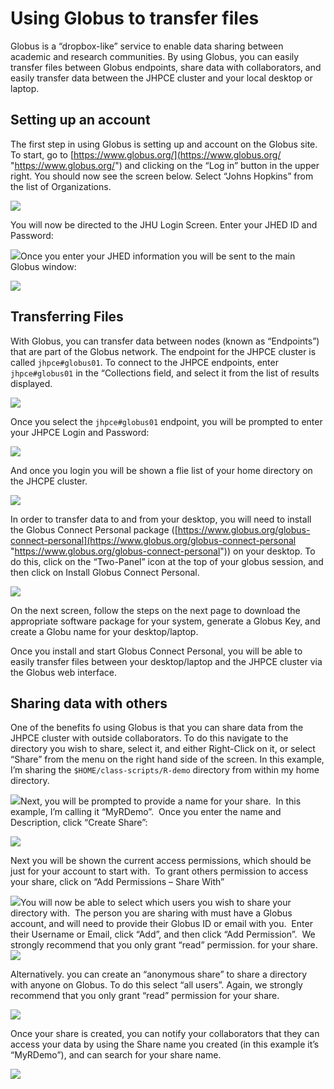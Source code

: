 # Using Globus to transfer files 

Globus is a “dropbox-like” service to enable data sharing between
academic and research communities. By using Globus, you can easily
transfer files between Globus endpoints, share data with
collaborators, and easily transfer data between the JHPCE cluster and
your local desktop or laptop.


## Setting up an account


The first step in using Globus is setting up and account on the Globus
site.  To start, go to
[https://www.globus.org/](https://www.globus.org/
"https://www.globus.org/") and clicking on the “Log in” button in the
upper right. You should now see the screen below. Select “Johns
Hopkins” from the list of Organizations.


[![](https://jhpce.jhu.edu/wp-content/uploads/2019/04/Screen-Shot-2019-04-26-at-12.40.45-PM.png)](https://jhpce.jhu.edu/wp-content/uploads/2019/04/Screen-Shot-2019-04-26-at-12.40.45-PM.png "https://jhpce.jhu.edu/wp-content/uploads/2019/04/Screen-Shot-2019-04-26-at-12.40.45-PM.png")


You will now be directed to the JHU Login Screen. Enter your JHED ID and Password:


[![](https://jhpce.jhu.edu/wp-content/uploads/2019/04/Screen-Shot-2019-04-26-at-12.41.02-PM.png)](https://jhpce.jhu.edu/wp-content/uploads/2019/04/Screen-Shot-2019-04-26-at-12.41.02-PM.png "https://jhpce.jhu.edu/wp-content/uploads/2019/04/Screen-Shot-2019-04-26-at-12.41.02-PM.png")Once you enter your JHED information you will be sent to the main Globus window:


[![](https://jhpce.jhu.edu/wp-content/uploads/2019/04/Screen-Shot-2019-04-26-at-12.41.18-PM.png)](https://jhpce.jhu.edu/wp-content/uploads/2019/04/Screen-Shot-2019-04-26-at-12.41.18-PM.png "https://jhpce.jhu.edu/wp-content/uploads/2019/04/Screen-Shot-2019-04-26-at-12.41.18-PM.png")


## Transferring Files


With Globus, you can transfer data between nodes (known as
“Endpoints”) that are part of the Globus network. The endpoint for
the JHPCE cluster is called `jhpce#globus01`. To connect to the JHPCE
endpoints, enter `jhpce#globus01` in the “Collections field, and
select it from the list of results displayed.


[![](https://jhpce.jhu.edu/wp-content/uploads/2019/04/Screen-Shot-2019-04-26-at-12.42.10-PM.png)](https://jhpce.jhu.edu/wp-content/uploads/2019/04/Screen-Shot-2019-04-26-at-12.42.10-PM.png "https://jhpce.jhu.edu/wp-content/uploads/2019/04/Screen-Shot-2019-04-26-at-12.42.10-PM.png")


Once you select the `jhpce#globus01` endpoint, you will be prompted to enter your JHPCE Login and Password:


[![](https://jhpce.jhu.edu/wp-content/uploads/2019/04/Screen-Shot-2019-04-26-at-12.42.23-PM.png)](https://jhpce.jhu.edu/wp-content/uploads/2019/04/Screen-Shot-2019-04-26-at-12.42.23-PM.png "https://jhpce.jhu.edu/wp-content/uploads/2019/04/Screen-Shot-2019-04-26-at-12.42.23-PM.png")


And once you login you will be shown a flie list of your home directory on the JHCPE cluster.


[![](https://jhpce.jhu.edu/wp-content/uploads/2019/04/Screen-Shot-2019-04-26-at-12.42.51-PM.png)](https://jhpce.jhu.edu/wp-content/uploads/2019/04/Screen-Shot-2019-04-26-at-12.42.51-PM.png "https://jhpce.jhu.edu/wp-content/uploads/2019/04/Screen-Shot-2019-04-26-at-12.42.51-PM.png")


In order to transfer data to and from your desktop, you will need to
install the Globus Connect Personal package
([https://www.globus.org/globus-connect-personal](https://www.globus.org/globus-connect-personal
"https://www.globus.org/globus-connect-personal")) on your desktop.
To do this, click on the “Two-Panel” icon at the top of your globus
session, and then click on Install Globus Connect Personal.


[![](https://jhpce.jhu.edu/wp-content/uploads/2019/04/Screen-Shot-2019-04-26-at-1.29.00-PM.png)](https://jhpce.jhu.edu/wp-content/uploads/2019/04/Screen-Shot-2019-04-26-at-1.29.00-PM.png "https://jhpce.jhu.edu/wp-content/uploads/2019/04/Screen-Shot-2019-04-26-at-1.29.00-PM.png")


On the next screen, follow the steps on the next page to download the
appropriate software package for your system, generate a Globus Key,
and create a Globu name for your desktop/laptop. 


Once you install and start Globus Connect Personal, you will be able
to easily transfer files between your desktop/laptop and the JHPCE
cluster via the Globus web interface.


## Sharing data with others


One of the benefits fo using Globus is that you can share data from
the JHPCE cluster with outside collaborators. To do this navigate to
the directory you wish to share, select it, and either Right-Click on
it, or select “Share” from the menu on the right hand side of the
screen. In this example, I’m sharing the `$HOME/class-scripts/R-demo`
directory from within my home directory.


[![](https://jhpce.jhu.edu/wp-content/uploads/2019/04/Screen-Shot-2019-04-26-at-12.43.53-PM.png)](https://jhpce.jhu.edu/wp-content/uploads/2019/04/Screen-Shot-2019-04-26-at-12.43.53-PM.png "https://jhpce.jhu.edu/wp-content/uploads/2019/04/Screen-Shot-2019-04-26-at-12.43.53-PM.png")Next, you will be prompted to provide a name for your share.  In this example, I’m calling it “MyRDemo”.  Once you enter the name and Description, click “Create Share”:


[![](https://jhpce.jhu.edu/wp-content/uploads/2019/04/Screen-Shot-2019-04-26-at-12.44.29-PM.png)](https://jhpce.jhu.edu/wp-content/uploads/2019/04/Screen-Shot-2019-04-26-at-12.44.29-PM.png "https://jhpce.jhu.edu/wp-content/uploads/2019/04/Screen-Shot-2019-04-26-at-12.44.29-PM.png")


Next you will be shown the current access permissions, which should be
just for your account to start with.  To grant others permission to
access your share, click on “Add Permissions – Share With”


[![](https://jhpce.jhu.edu/wp-content/uploads/2019/04/Screen-Shot-2019-04-26-at-12.46.07-PM.png)](https://jhpce.jhu.edu/wp-content/uploads/2019/04/Screen-Shot-2019-04-26-at-12.46.07-PM.png "https://jhpce.jhu.edu/wp-content/uploads/2019/04/Screen-Shot-2019-04-26-at-12.46.07-PM.png")You will now be able to select which users you wish to share your directory with.  The person you are sharing with must have a Globus account, and will need to provide their Globus ID or email with you.  Enter their Username or Email, click “Add”, and then click “Add Permission”.  We strongly recommend that you only grant “read” permission. for your share.[![](https://jhpce.jhu.edu/wp-content/uploads/2019/04/Screen-Shot-2019-04-26-at-12.47.08-PM.png)](https://jhpce.jhu.edu/wp-content/uploads/2019/04/Screen-Shot-2019-04-26-at-12.47.08-PM.png "https://jhpce.jhu.edu/wp-content/uploads/2019/04/Screen-Shot-2019-04-26-at-12.47.08-PM.png")


Alternatively. you can create an “anonymous share” to share a
directory with anyone on Globus. To do this select “all users”.
Again, we strongly recommend that you only grant “read” permission for
your share.


[![](https://jhpce.jhu.edu/wp-content/uploads/2019/04/Screen-Shot-2019-04-26-at-12.47.31-PM.png)](https://jhpce.jhu.edu/wp-content/uploads/2019/04/Screen-Shot-2019-04-26-at-12.47.31-PM.png "https://jhpce.jhu.edu/wp-content/uploads/2019/04/Screen-Shot-2019-04-26-at-12.47.31-PM.png")


Once your share is created, you can notify your collaborators that
they can access your data by using the Share name you created (in this
example it’s “MyRDemo”), and can search for your share name.


[![](https://jhpce.jhu.edu/wp-content/uploads/2019/04/Screen-Shot-2019-04-26-at-12.50.41-PM.png)](https://jhpce.jhu.edu/wp-content/uploads/2019/04/Screen-Shot-2019-04-26-at-12.50.41-PM.png "https://jhpce.jhu.edu/wp-content/uploads/2019/04/Screen-Shot-2019-04-26-at-12.50.41-PM.png")
